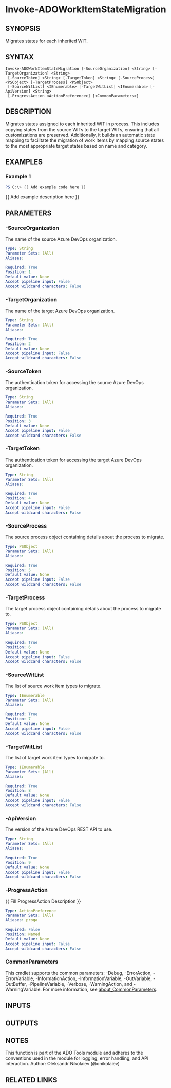 ﻿---
external help file: ado.tools-help.xml
Module Name: ado.tools
online version:
schema: 2.0.0
---

# Invoke-ADOWorkItemStateMigration

## SYNOPSIS
Migrates states for each inherited WIT.

## SYNTAX

```
Invoke-ADOWorkItemStateMigration [-SourceOrganization] <String> [-TargetOrganization] <String>
 [-SourceToken] <String> [-TargetToken] <String> [-SourceProcess] <PSObject> [-TargetProcess] <PSObject>
 [-SourceWitList] <IEnumerable> [-TargetWitList] <IEnumerable> [-ApiVersion] <String>
 [-ProgressAction <ActionPreference>] [<CommonParameters>]
```

## DESCRIPTION
Migrates states assigned to each inherited WIT in process.
This includes copying states from the source WITs to the target WITs, ensuring that all customizations are preserved.
Additionally, it builds an automatic state mapping to facilitate the migration of work items by mapping source states to the most appropriate target states based on name and category.

## EXAMPLES

### Example 1
```powershell
PS C:\> {{ Add example code here }}
```

{{ Add example description here }}

## PARAMETERS

### -SourceOrganization
The name of the source Azure DevOps organization.

```yaml
Type: String
Parameter Sets: (All)
Aliases:

Required: True
Position: 1
Default value: None
Accept pipeline input: False
Accept wildcard characters: False
```

### -TargetOrganization
The name of the target Azure DevOps organization.

```yaml
Type: String
Parameter Sets: (All)
Aliases:

Required: True
Position: 2
Default value: None
Accept pipeline input: False
Accept wildcard characters: False
```

### -SourceToken
The authentication token for accessing the source Azure DevOps organization.

```yaml
Type: String
Parameter Sets: (All)
Aliases:

Required: True
Position: 3
Default value: None
Accept pipeline input: False
Accept wildcard characters: False
```

### -TargetToken
The authentication token for accessing the target Azure DevOps organization.

```yaml
Type: String
Parameter Sets: (All)
Aliases:

Required: True
Position: 4
Default value: None
Accept pipeline input: False
Accept wildcard characters: False
```

### -SourceProcess
The source process object containing details about the process to migrate.

```yaml
Type: PSObject
Parameter Sets: (All)
Aliases:

Required: True
Position: 5
Default value: None
Accept pipeline input: False
Accept wildcard characters: False
```

### -TargetProcess
The target process object containing details about the process to migrate to.

```yaml
Type: PSObject
Parameter Sets: (All)
Aliases:

Required: True
Position: 6
Default value: None
Accept pipeline input: False
Accept wildcard characters: False
```

### -SourceWitList
The list of source work item types to migrate.

```yaml
Type: IEnumerable
Parameter Sets: (All)
Aliases:

Required: True
Position: 7
Default value: None
Accept pipeline input: False
Accept wildcard characters: False
```

### -TargetWitList
The list of target work item types to migrate to.

```yaml
Type: IEnumerable
Parameter Sets: (All)
Aliases:

Required: True
Position: 8
Default value: None
Accept pipeline input: False
Accept wildcard characters: False
```

### -ApiVersion
The version of the Azure DevOps REST API to use.

```yaml
Type: String
Parameter Sets: (All)
Aliases:

Required: True
Position: 9
Default value: None
Accept pipeline input: False
Accept wildcard characters: False
```

### -ProgressAction
{{ Fill ProgressAction Description }}

```yaml
Type: ActionPreference
Parameter Sets: (All)
Aliases: proga

Required: False
Position: Named
Default value: None
Accept pipeline input: False
Accept wildcard characters: False
```

### CommonParameters
This cmdlet supports the common parameters: -Debug, -ErrorAction, -ErrorVariable, -InformationAction, -InformationVariable, -OutVariable, -OutBuffer, -PipelineVariable, -Verbose, -WarningAction, and -WarningVariable. For more information, see [about_CommonParameters](http://go.microsoft.com/fwlink/?LinkID=113216).

## INPUTS

## OUTPUTS

## NOTES
This function is part of the ADO Tools module and adheres to the conventions used in the module for logging, error handling, and API interaction.
Author: Oleksandr Nikolaiev (@onikolaiev)

## RELATED LINKS

